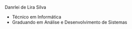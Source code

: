 Danrlei de Lira Silva
- Técnico em Informática
- Graduando em Análise e Desenvolvimento de Sistemas
